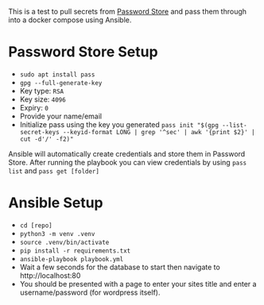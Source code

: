 
This is a test to pull secrets from [Password Store](https://www.passwordstore.org/) and pass them through into a docker compose using Ansible.

# Password Store Setup
* ```sudo apt install pass```
* ```gpg --full-generate-key```
 * Key type: ```RSA```
 * Key size: ```4096```
 * Expiry: ```0```
 * Provide your name/email
* Initialize pass using the key you generated ```pass init "$(gpg --list-secret-keys --keyid-format LONG | grep '^sec' | awk '{print $2}' | cut -d'/' -f2)"```

Ansible will automatically create credentials and store them in Password Store. After running the playbook you can view credentials by using `pass list` and `pass get [folder]`

# Ansible Setup

* ```cd [repo]```
* ```python3 -m venv .venv```
* ```source .venv/bin/activate```
* ```pip install -r requirements.txt```
* ```ansible-playbook playbook.yml```
* Wait a few seconds for the database to start then navigate to http://localhost:80
* You should be presented with a page to enter your sites title and enter a username/password (for wordpress itself).
